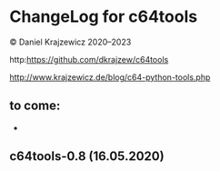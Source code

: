 ChangeLog for c64tools
======================

&copy; Daniel Krajzewicz 2020&ndash;2023

http:https://github.com/dkrajzew/c64tools

http://www.krajzewicz.de/blog/c64-python-tools.php


to come: 
------------------------
*  


c64tools-0.8 (16.05.2020)
-------------------------


